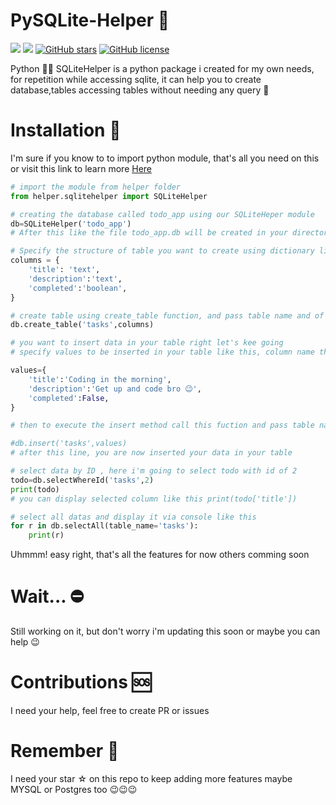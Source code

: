 # PySQLite-Helper 🧤
![](https://img.shields.io/github/issues/fidele000/PySQLite-Helper)  ![](https://img.shields.io/github/forks/fidele000/PySQLite-Helper) [![GitHub stars](https://img.shields.io/github/stars/fidele000/PySQLite-Helper)](https://github.com/fidele000/PySQLite-Helper/stargazers)  [![GitHub license](https://img.shields.io/github/license/fidele000/PySQLite-Helper)](https://github.com/fidele000/PySQLite-Helper/blob/master/LICENSE)  

Python 💩💩 SQLiteHelper is a python package i created for my own needs, for repetition while accessing sqlite, it can help you to create database,tables accessing tables without needing any query 💩

# Installation 💽
I'm sure if you know to to import python module, that's all you need on this or visit this link to learn more <a href='https://www.geeksforgeeks.org/import-module-python/#:~:text=Import%20in%20python%20is%20similar,is%20not%20the%20only%20way.'>Here</a> 
```python
# import the module from helper folder
from helper.sqlitehelper import SQLiteHelper

# creating the database called todo_app using our SQLiteHeper module 
db=SQLiteHelper('todo_app')
# After this like the file todo_app.db will be created in your directory

# Specify the structure of table you want to create using dictionary like this
columns = {
    'title': 'text',
    'description':'text',
    'completed':'boolean',
}

# create table using create_table function, and pass table name and of course the columns in the table 
db.create_table('tasks',columns)

# you want to insert data in your table right let's kee going
# specify values to be inserted in your table like this, column name then the value in dictionary format

values={
    'title':'Coding in the morning',
    'description':'Get up and code bro 😉',
    'completed':False,
}

# then to execute the insert method call this fuction and pass table name and it's value

#db.insert('tasks',values)
# after this line, you are now inserted your data in your table 

# select data by ID , here i'm going to select todo with id of 2
todo=db.selectWhereId('tasks',2)
print(todo)
# you can display selected column like this print(todo['title'])

# select all datas and display it via console like this
for r in db.selectAll(table_name='tasks'):
    print(r)
```

Uhmmm! easy right, that's all the features for now others comming soon

# Wait... ⛔
Still working on it, but don't worry i'm updating this soon or maybe you can help 😉

# Contributions 🆘
I need your help, feel free to create PR or issues

# Remember 🌟
I need your star ☆ on this repo to keep adding more features maybe MYSQL or Postgres too 😉😉😉
